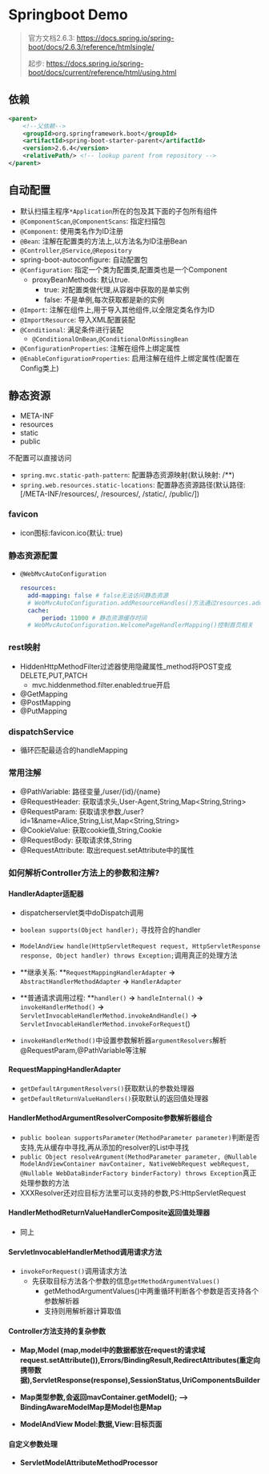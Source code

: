 # Springboot Demo

> 官方文档2.6.3: https://docs.spring.io/spring-boot/docs/2.6.3/reference/htmlsingle/
>
> 起步: https://docs.spring.io/spring-boot/docs/current/reference/html/using.html

## 依赖

``` xml
<parent>
    <!--父依赖-->
    <groupId>org.springframework.boot</groupId>
    <artifactId>spring-boot-starter-parent</artifactId>
    <version>2.6.4</version>
    <relativePath/> <!-- lookup parent from repository -->
</parent>
```

## 自动配置

* 默认扫描主程序`*Application`所在的包及其下面的子包所有组件
* `@ComponentScan`,`@ComponentScans`: 指定扫描包
* `@Component`: 使用类名作为ID注册
* `@Bean`: 注解在配置类的方法上,以方法名为ID注册Bean
* `@Controller`,`@Service`,`@Repository`
* spring-boot-autoconfigure: 自动配置包
* `@Configuration`: 指定一个类为配置类,配置类也是一个Component
  * proxyBeanMethods: 默认true.
    * true: 对配置类做代理,从容器中获取的是单实例
    * false: 不是单例,每次获取都是新的实例
* `@Import`: 注解在组件上,用于导入其他组件,以全限定类名作为ID
* `@ImportResource`: 导入XML配置装配
* `@Conditional`: 满足条件进行装配
  * `@ConditionalOnBean`,`@ConditionalOnMissingBean`
* `@ConfigurationProperties`: 注解在组件上绑定属性
* `@EnableConfigurationProperties`: 启用注解在组件上绑定属性(配置在Config类上)



## 静态资源

* META-INF
* resources
* static
* public

不配置可以直接访问

* `spring.mvc.static-path-pattern`:  配置静态资源映射(默认映射: /**)
* `spring.web.resources.static-locations`: 配置静态资源路径(默认路径: [/META-INF/resources/, /resources/, /static/, /public/])

### favicon

* icon图标:favicon.ico(默认: true)

### 静态资源配置

* `@WebMvcAutoConfiguration`

  ```yaml
  resources: 
  	add-mapping: false # false无法访问静态资源
  	# WebMvcAutoConfiguration.addResourceHandles()方法通过resources.add-mapping属性判断是否禁用静态资源的访问
	cache:
  		period: 11000 # 静态资源缓存时间
  	# WebMvcAutoConfiguration.WelcomePageHandlerMapping()控制首页相关
  ```
  

### rest映射

- HiddenHttpMethodFilter过滤器使用隐藏属性_method将POST变成DELETE,PUT,PATCH
  - mvc.hiddenmethod.filter.enabled:true开启
- @GetMapping
- @PostMapping
- @PutMapping

### dispatchService

- 循环匹配最适合的handleMapping

### 常用注解

- @PathVariable: 路径变量,/user/{id}/{name}
- @RequestHeader: 获取请求头,User-Agent,String,Map<String,String>
- @RequestParam: 获取请求参数,/user?id=1&name=Alice,String,List<String>,Map<String,String>
- @CookieValue: 获取cookie值,String,Cookie
- @RequestBody: 获取请求体,String
- @RequestAttribute: 取出request.setAttribute中的属性

### 如何解析Controller方法上的参数和注解?

#### HandlerAdapter适配器

- dispatcherservlet类中doDispatch调用

- `boolean supports(Object handler);` 寻找符合的handler
- `ModelAndView handle(HttpServletRequest request, HttpServletResponse response, Object handler) throws Exception;`调用真正的处理方法
- **继承关系: **`RequestMappingHandlerAdapter` **->** `AbstractHandlerMethodAdapter` **->** `HandlerAdapter`
- **普通请求调用过程: **`handler()` **->** `handleInternal()` **->** `invokeHandlerMethod()` **->** `ServletInvocableHandlerMethod.invokeAndHandle()` **->** `ServletInvocableHandlerMethod.invokeForRequest`()
- `invokeHandlerMethod()`中设置参数解析器`argumentResolvers`解析@RequestParam,@PathVariable等注解

#### RequestMappingHandlerAdapter

- `getDefaultArgumentResolvers()`获取默认的参数处理器
- `getDefaultReturnValueHandlers()`获取默认的返回值处理器

####  HandlerMethodArgumentResolverComposite参数解析器组合

- `public boolean supportsParameter(MethodParameter parameter)`判断是否支持,先从缓存中寻找,再从添加的resolver的List中寻找
- `public Object resolveArgument(MethodParameter parameter, @Nullable ModelAndViewContainer mavContainer,
  			NativeWebRequest webRequest, @Nullable WebDataBinderFactory binderFactory) throws Exception`真正处理参数的方法
- XXXResolver还对应目标方法里可以支持的参数,PS:HttpServletRequest

#### HandlerMethodReturnValueHandlerComposite返回值处理器

- 同上

#### ServletInvocableHandlerMethod调用请求方法

- `invokeForRequest()`调用请求方法
  - 先获取目标方法各个参数的信息`getMethodArgumentValues()`
    - getMethodArgumentValues()中两重循环判断各个参数是否支持各个参数解析器
    - 支持则用解析器计算取值

#### Controller方法支持的复杂参数

- **Map,Model (map,model中的数据都放在request的请求域 request.setAttribute()),Errors/BindingResult,RedirectAttributes(重定向携带数据),ServletResponse(response),SessionStatus,UriComponentsBuilder**

- **Map类型参数,会返回mavContainer.getModel(); --> BindingAwareModelMap是Model也是Map**

- **ModelAndView Model:数据,View:目标页面**

#### 自定义参数处理

- **ServletModelAttributeMethodProcessor**